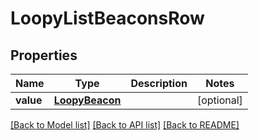# LoopyListBeaconsRow

## Properties
Name | Type | Description | Notes
------------ | ------------- | ------------- | -------------
**value** | [**LoopyBeacon**](LoopyBeacon.md) |  | [optional] 

[[Back to Model list]](../README.md#documentation-for-models) [[Back to API list]](../README.md#documentation-for-api-endpoints) [[Back to README]](../README.md)


